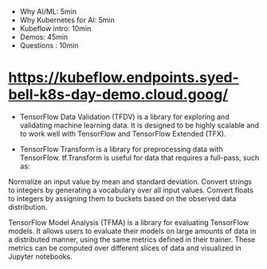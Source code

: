 * Why AI/ML: 5min
* Why Kubernetes for AI: 5min
* Kubeflow intro: 10min
* Demos: 45min
* Questions : 10min

# https://kubeflow.endpoints.syed-bell-k8s-day-demo.cloud.goog/

* TensorFlow Data Validation (TFDV) is a library for exploring and validating machine learning data. It is designed to be highly scalable and to work well with TensorFlow and TensorFlow Extended (TFX).




* TensorFlow Transform is a library for preprocessing data with TensorFlow. tf.Transform is useful for data that requires a full-pass, such as:

Normalize an input value by mean and standard deviation.
Convert strings to integers by generating a vocabulary over all input values.
Convert floats to integers by assigning them to buckets based on the observed data distribution.


TensorFlow Model Analysis (TFMA) is a library for evaluating TensorFlow models. It allows users to evaluate their models on large amounts of data in a distributed manner, using the same metrics defined in their trainer. These metrics can be computed over different slices of data and visualized in Jupyter notebooks.
